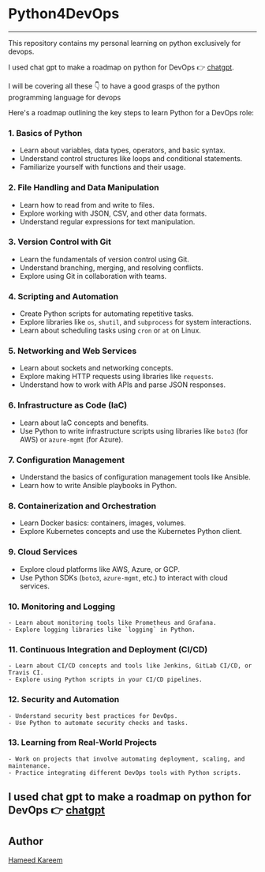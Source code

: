 # Python4DevOps
---

This repository contains my personal learning on python exclusively for devops.

I used chat gpt to make a roadmap on python for DevOps 👉 [chatgpt](https://www.chat.openai.com). 

I will be covering all these 👇 to have a good grasps of the python programming language for devops 

 Here's a roadmap outlining the key steps to learn Python for a DevOps role:

### 1. Basics of Python
   - Learn about variables, data types, operators, and basic syntax.
   - Understand control structures like loops and conditional statements.
   - Familiarize yourself with functions and their usage.

### 2. File Handling and Data Manipulation
   - Learn how to read from and write to files.
   - Explore working with JSON, CSV, and other data formats.
   - Understand regular expressions for text manipulation.

### 3. Version Control with Git
   - Learn the fundamentals of version control using Git.
   - Understand branching, merging, and resolving conflicts.
   - Explore using Git in collaboration with teams.

### 4. Scripting and Automation
   - Create Python scripts for automating repetitive tasks.
   - Explore libraries like `os`, `shutil`, and `subprocess` for system interactions.
   - Learn about scheduling tasks using `cron` or `at` on Linux.

### 5. Networking and Web Services
   - Learn about sockets and networking concepts.
   - Explore making HTTP requests using libraries like `requests`.
   - Understand how to work with APIs and parse JSON responses.

### 6. Infrastructure as Code (IaC)
   - Learn about IaC concepts and benefits.
   - Use Python to write infrastructure scripts using libraries like `boto3` (for AWS) or `azure-mgmt` (for Azure).

### 7. Configuration Management
   - Understand the basics of configuration management tools like Ansible.
   - Learn how to write Ansible playbooks in Python.

### 8. Containerization and Orchestration
   - Learn Docker basics: containers, images, volumes.
   - Explore Kubernetes concepts and use the Kubernetes Python client.

### 9. Cloud Services
   - Explore cloud platforms like AWS, Azure, or GCP.
   - Use Python SDKs (`boto3`, `azure-mgmt`, etc.) to interact with cloud services.

### 10. Monitoring and Logging
    - Learn about monitoring tools like Prometheus and Grafana.
    - Explore logging libraries like `logging` in Python.

### 11. Continuous Integration and Deployment (CI/CD)
    - Learn about CI/CD concepts and tools like Jenkins, GitLab CI/CD, or Travis CI.
    - Explore using Python scripts in your CI/CD pipelines.

### 12. Security and Automation
    - Understand security best practices for DevOps.
    - Use Python to automate security checks and tasks.

### 13. Learning from Real-World Projects
    - Work on projects that involve automating deployment, scaling, and maintenance.
    - Practice integrating different DevOps tools with Python scripts.

I used chat gpt to make a roadmap on python for DevOps 👉 [chatgpt](https://www.chat.openai.com)
---

## Author 
[Hameed Kareem](https://github.com/maxton4life)